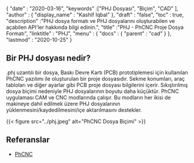 {
  "date" : "2020-03-16",
  "keywords" :["PHJ Dosyası", "Biçim", "CAD" ],
  "author" : {
    "display_name" : "Kashif Iqbal"
},
  "draft" : "false",
  "toc" : true,
  "description" :"PHJ dosya formatı ve PHJ dosyalarını oluşturabilen ve açabilen API'ler hakkında bilgi edinin.",
  "title" :"PHJ - PhCNC Proje Dosya Formatı",
  "linktitle" : "PHJ",
  "menu" : {
    "docs" : {
      "parent" : "cad"
}
},
  "lastmod" : "2020-10-25"
}

## Bir PHJ dosyası nedir?

.phj uzantılı bir dosya, Baskı Devre Kartı (PCB) prototiplemesi için kullanılan PhCNC yazılımı ile oluşturulan bir proje dosyasıdır. Sekme konumları, araç tabloları ve diğer ayarlar gibi PCB proje dosyası bilgilerini içerir. Sıkıştırılmış dosya biçimi nedeniyle PHJ dosyalarının boyutu daha küçüktür. PhCNC uygulaması CAM ve CNC modlarında çalışır. Bu modların her ikisi de makineye dahil edilmek üzere PHJ dosyalarının yüklenmesini/kaydedilmesini/içe aktarılmasını destekler.

{{< figure src="../phj.jpeg" alt="PhCNC Dosya Biçimi" >}}

## Referanslar

* [PhCNC](https://www.accuratecnc.com/PhCNC.php)


